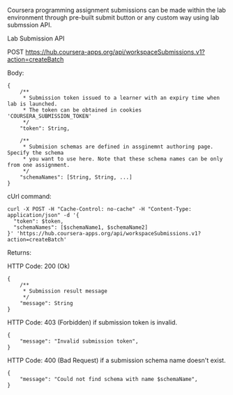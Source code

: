 
Coursera programming assignment submissions can be made within the lab environment through pre-built submit button or any custom way using lab submssion API.

Lab Submission API 

POST https://hub.coursera-apps.org/api/workspaceSubmissions.v1?action=createBatch

Body:

```
{  
	/**  
	 * Submission token issued to a learner with an expiry time when lab is launched. 
	 * The token can be obtained in cookies 'COURSERA_SUBMISSION_TOKEN' 
	 */  
	"token": String,
  	
  	/**
  	 * Submision schemas are defined in assginemnt authoring page. Specify the schema
  	 * you want to use here. Note that these schema names can be only from one assignment.
  	 */
  	"schemaNames": [String, String, ...]
}
```

cUrl command:

```
curl -X POST -H "Cache-Control: no-cache" -H "Content-Type: application/json" -d '{  
  "token": $token,  
  "schemaNames": [$schemaName1, $schemaName2]    
}' 'https://hub.coursera-apps.org/api/workspaceSubmissions.v1?action=createBatch'
```

Returns:

HTTP Code: 200 (Ok)

```
{  
	/**
	 * Submission result message
	 */
	"message": String
}
```

HTTP Code: 403 (Forbidden) if submission token is invalid.

```
{  
	"message": "Invalid submission token",  
}
```

HTTP Code: 400 (Bad Request) if a submission schema name doesn't exist.

```
{  
	"message": "Could not find schema with name $schemaName",  
}
``` 